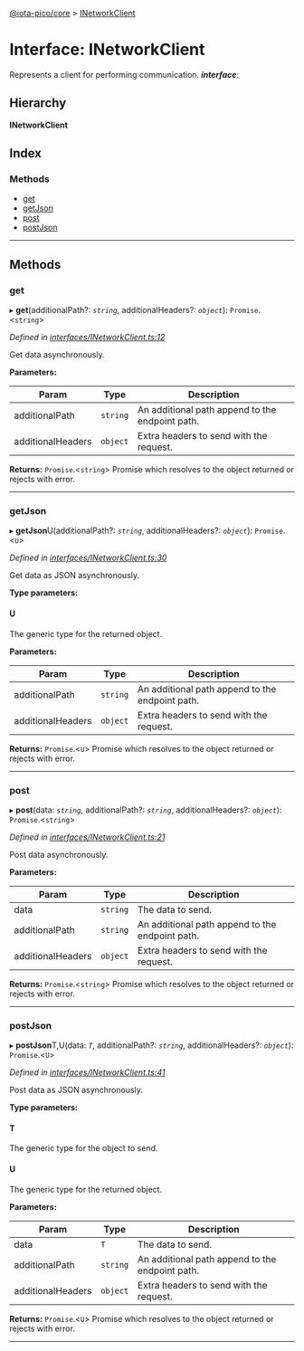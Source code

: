 [@iota-pico/core](../README.md) > [INetworkClient](../interfaces/inetworkclient.md)

# Interface: INetworkClient

Represents a client for performing communication.
*__interface__*: 

## Hierarchy

**INetworkClient**

## Index

### Methods

* [get](inetworkclient.md#get)
* [getJson](inetworkclient.md#getjson)
* [post](inetworkclient.md#post)
* [postJson](inetworkclient.md#postjson)

---

## Methods

<a id="get"></a>

###  get

▸ **get**(additionalPath?: *`string`*, additionalHeaders?: *`object`*): `Promise`.<`string`>

*Defined in [interfaces/INetworkClient.ts:12](https://github.com/iota-pico/core/blob/86c99bb/src/interfaces/INetworkClient.ts#L12)*

Get data asynchronously.

**Parameters:**

| Param | Type | Description |
| ------ | ------ | ------ |
| additionalPath | `string`   |  An additional path append to the endpoint path. |
| additionalHeaders | `object`   |  Extra headers to send with the request. |

**Returns:** `Promise`.<`string`>
Promise which resolves to the object returned or rejects with error.

___

<a id="getjson"></a>

###  getJson

▸ **getJson**U(additionalPath?: *`string`*, additionalHeaders?: *`object`*): `Promise`.<`U`>

*Defined in [interfaces/INetworkClient.ts:30](https://github.com/iota-pico/core/blob/86c99bb/src/interfaces/INetworkClient.ts#L30)*

Get data as JSON asynchronously.

**Type parameters:**

#### U 

The generic type for the returned object.

**Parameters:**

| Param | Type | Description |
| ------ | ------ | ------ |
| additionalPath | `string`   |  An additional path append to the endpoint path. |
| additionalHeaders | `object`   |  Extra headers to send with the request. |

**Returns:** `Promise`.<`U`>
Promise which resolves to the object returned or rejects with error.

___

<a id="post"></a>

###  post

▸ **post**(data: *`string`*, additionalPath?: *`string`*, additionalHeaders?: *`object`*): `Promise`.<`string`>

*Defined in [interfaces/INetworkClient.ts:21](https://github.com/iota-pico/core/blob/86c99bb/src/interfaces/INetworkClient.ts#L21)*

Post data asynchronously.

**Parameters:**

| Param | Type | Description |
| ------ | ------ | ------ |
| data | `string`   |  The data to send. |
| additionalPath | `string`   |  An additional path append to the endpoint path. |
| additionalHeaders | `object`   |  Extra headers to send with the request. |

**Returns:** `Promise`.<`string`>
Promise which resolves to the object returned or rejects with error.

___

<a id="postjson"></a>

###  postJson

▸ **postJson**T,U(data: *`T`*, additionalPath?: *`string`*, additionalHeaders?: *`object`*): `Promise`.<`U`>

*Defined in [interfaces/INetworkClient.ts:41](https://github.com/iota-pico/core/blob/86c99bb/src/interfaces/INetworkClient.ts#L41)*

Post data as JSON asynchronously.

**Type parameters:**

#### T 

The generic type for the object to send.

#### U 

The generic type for the returned object.

**Parameters:**

| Param | Type | Description |
| ------ | ------ | ------ |
| data | `T`   |  The data to send. |
| additionalPath | `string`   |  An additional path append to the endpoint path. |
| additionalHeaders | `object`   |  Extra headers to send with the request. |

**Returns:** `Promise`.<`U`>
Promise which resolves to the object returned or rejects with error.

___

